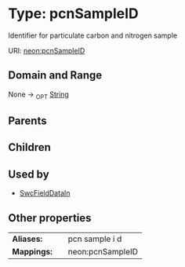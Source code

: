 
# Type: pcnSampleID


Identifier for particulate carbon and nitrogen sample

URI: [neon:pcnSampleID](https://data.neonscience.org/pcnSampleID)


## Domain and Range

None ->  <sub>OPT</sub> [String](types/String.md)

## Parents


## Children


## Used by

 * [SwcFieldDataIn](SwcFieldDataIn.md)

## Other properties

|  |  |  |
| --- | --- | --- |
| **Aliases:** | | pcn sample i d |
| **Mappings:** | | neon:pcnSampleID |


